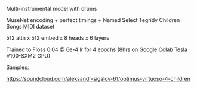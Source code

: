 Multi-instrumental model with drums

MuseNet encoding + perfect timings + Named Select Tegridy Children Songs MIDI dataset

512 attn x 512 embed x 8 heads x 6 layers

Trained to Floss 0.04 @ 6e-4 lr for 4 epochs (8hrs on Google Colab Tesla V100-SXM2 GPU)

Samples:

https://soundcloud.com/aleksandr-sigalov-61/optimus-virtuoso-4-children
